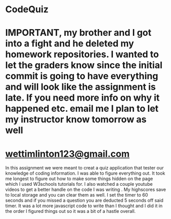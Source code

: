# CodeQuiz

# IMPORTANT, my brother and I got into a fight and he deleted my homework repositories. I wanted to let the graders know since the initial commit is going to have everything and will look like the assignment is late. If you need more info on why it happened etc. email me I plan to let my instructor know tomorrow as well

# wettimlinton123@gmail.com

In this assignment we were meant to creat a quiz application that tester our knowledge of coding information. I was able to figure everything out. It took me longest to figure out how to make some things hidden on the page which I used W3schools tutorials for. I also watched a couple youtube videos to get a better handle on the code I was writing . My highscores save to local storage and you can clear them as well. I set the timer to 60 seconds and if you missed a question you are deducted 5 seconds off said timer. It was a lot more javascript code to write than I thought and I did it in the order I figured things out so it was a bit of a hastle overall.